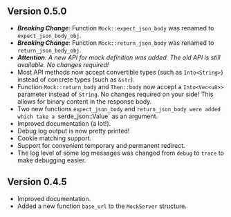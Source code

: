 ## Version 0.5.0
- _**Breaking Change**_: Function `Mock::expect_json_body` was renamed to `expect_json_body_obj`.
- _**Breaking Change**_: Function `Mock::return_json_body` was renamed to `return_json_body_obj`.
- _**Attention**: A new API for mock definition was added. The old API is still available. No changes required!_
- Most API methods now accept convertible types (such as `Into<String>`) instead of concrete types (such as `&str`).
- Function `Mock::return_body` and `Then::body` now accept a `Into<Vec<u8>>` parameter instead of `String`. No changes required on your side! 
  This allows for binary content in the response body.  
- Two new functions `expect_json_body` and `return_json_body were added which take a `serde_json::Value` as an argument.
- Improved documentation (a lot!).
- Debug log output is now pretty printed!
- Cookie matching support.
- Support for convenient temporary and permanent redirect.
- The log level of some log messages was changed from `debug` to `trace` to make debugging easier.

## Version 0.4.5
- Improved documentation.
- Added a new function `base_url` to the `MockServer` structure.
